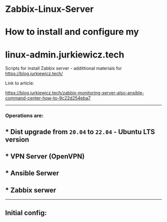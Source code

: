 # Zabbix-Linux-Server
# How to install and configure my 
# **linux-admin.jurkiewicz.tech**



Scripts for install Zabbix server - addittional materials for https://blog.jurkiewicz.tech/

Link to article:

https://blog.jurkiewicz.tech/zabbix-monitoring-server-also-ansible-command-center-how-to-9c22d254eba7

---

### Operations are:

## * Dist upgrade from `20.04` to `22.04` - Ubuntu LTS version
## * VPN Server (OpenVPN)
## * Ansible Serwer
## * Zabbix serwer

---

## Initial config:

